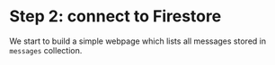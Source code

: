 # Step 2: connect to Firestore

We start to build a simple webpage
which lists all messages stored
in `messages` collection.
